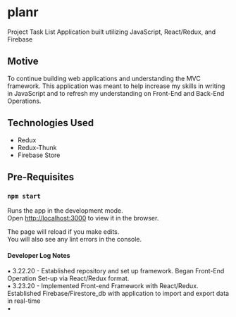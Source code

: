 # planr

Project Task List Application built utilizing JavaScript, React/Redux, and Firebase

## Motive

To continue building web applications and understanding the MVC framework. This application was meant to help increase my skills in writing in JavaScript and to refresh my understanding on Front-End and Back-End Operations.

## Technologies Used
* Redux
* Redux-Thunk
* Firebase Store

## Pre-Requisites

### `npm start`

Runs the app in the development mode.<br />
Open [http://localhost:3000](http://localhost:3000) to view it in the browser.

The page will reload if you make edits.<br />
You will also see any lint errors in the console.

#### Developer Log Notes

:black_small_square: 3.22.20 - Established repository and set up framework. Began Front-End Operation Set-up via React/Redux format.
<br>
:black_small_square: 3.23.20 - Implemented Front-end Framework with React/Redux. Established Firebase/Firestore_db with application to import and export data in real-time
<br>
:black_small_square: